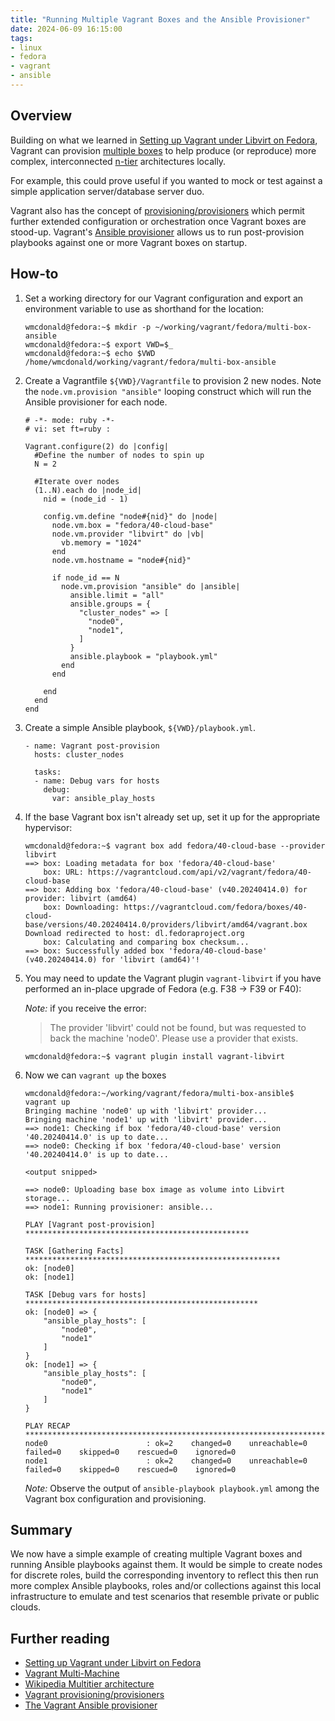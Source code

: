 ```yaml
---
title: "Running Multiple Vagrant Boxes and the Ansible Provisioner"
date: 2024-06-09 16:15:00
tags:
- linux
- fedora
- vagrant
- ansible
---
```


## Overview
Building on what we learned in [Setting up Vagrant under Libvirt on Fedora](https://wmcdonald404.github.io/github-pages/2024/03/20/18-51-00-linux-vagrant-libvirt-on-fedora.html), Vagrant can provision [multiple boxes](https://developer.hashicorp.com/vagrant/docs/multi-machine) to help produce (or reproduce) more complex, interconnected [n-tier](https://en.wikipedia.org/wiki/Multitier_architecture) architectures locally. 

For example, this could prove useful if you wanted to mock or test against a simple application server/database server duo.

Vagrant also has the concept of [provisioning/provisioners](https://developer.hashicorp.com/vagrant/docs/provisioning) which permit further extended configuration or orchestration once Vagrant boxes are stood-up. Vagrant's [Ansible provisioner](https://developer.hashicorp.com/vagrant/docs/provisioning/ansible) allows us to run post-provision playbooks against one or more Vagrant boxes on startup.


## How-to
1. Set a working directory for our Vagrant configuration and export an environment variable to use as shorthand for the location:
    ```
    wmcdonald@fedora:~$ mkdir -p ~/working/vagrant/fedora/multi-box-ansible
    wmcdonald@fedora:~$ export VWD=$_
    wmcdonald@fedora:~$ echo $VWD
    /home/wmcdonald/working/vagrant/fedora/multi-box-ansible
    ```

2. Create a Vagrantfile `${VWD}/Vagrantfile` to provision 2 new nodes. Note the `node.vm.provision "ansible"` looping construct which will run the Ansible provisioner for each node.
    ```
    # -*- mode: ruby -*-
    # vi: set ft=ruby :

    Vagrant.configure(2) do |config|
      #Define the number of nodes to spin up
      N = 2

      #Iterate over nodes
      (1..N).each do |node_id|
        nid = (node_id - 1)

        config.vm.define "node#{nid}" do |node|
          node.vm.box = "fedora/40-cloud-base"
          node.vm.provider "libvirt" do |vb|
            vb.memory = "1024"
          end
          node.vm.hostname = "node#{nid}"

          if node_id == N
            node.vm.provision "ansible" do |ansible|
              ansible.limit = "all"
              ansible.groups = {
                "cluster_nodes" => [
                  "node0",
                  "node1",
                ]
              }
              ansible.playbook = "playbook.yml"
            end
          end

        end
      end
    end
    ```

3. Create a simple Ansible playbook, `${VWD}/playbook.yml`.

    ```
    - name: Vagrant post-provision
      hosts: cluster_nodes

      tasks:
      - name: Debug vars for hosts
        debug:
          var: ansible_play_hosts
    ```

4. If the base Vagrant box isn't already set up, set it up for the appropriate hypervisor:
    
    ```
    wmcdonald@fedora:~$ vagrant box add fedora/40-cloud-base --provider libvirt
    ==> box: Loading metadata for box 'fedora/40-cloud-base'
        box: URL: https://vagrantcloud.com/api/v2/vagrant/fedora/40-cloud-base
    ==> box: Adding box 'fedora/40-cloud-base' (v40.20240414.0) for provider: libvirt (amd64)
        box: Downloading: https://vagrantcloud.com/fedora/boxes/40-cloud-base/versions/40.20240414.0/providers/libvirt/amd64/vagrant.box
    Download redirected to host: dl.fedoraproject.org
        box: Calculating and comparing box checksum...
    ==> box: Successfully added box 'fedora/40-cloud-base' (v40.20240414.0) for 'libvirt (amd64)'!
    ```

5. You may need to update the Vagrant plugin `vagrant-libvirt` if you have performed an in-place upgrade of Fedora (e.g. F38 -> F39 or F40):

    *Note:* if you receive the error: 
    > The provider 'libvirt' could not be found, but was requested to back the machine 'node0'. Please use a provider that exists.

    ```
    wmcdonald@fedora:~$ vagrant plugin install vagrant-libvirt
    ```

6. Now we can `vagrant up` the boxes
    ```
    wmcdonald@fedora:~/working/vagrant/fedora/multi-box-ansible$ vagrant up 
    Bringing machine 'node0' up with 'libvirt' provider...
    Bringing machine 'node1' up with 'libvirt' provider...
    ==> node1: Checking if box 'fedora/40-cloud-base' version '40.20240414.0' is up to date...
    ==> node0: Checking if box 'fedora/40-cloud-base' version '40.20240414.0' is up to date...

    <output snipped>

    ==> node0: Uploading base box image as volume into Libvirt storage...
    ==> node1: Running provisioner: ansible...

    PLAY [Vagrant post-provision] **************************************************

    TASK [Gathering Facts] *********************************************************
    ok: [node0]
    ok: [node1]

    TASK [Debug vars for hosts] ****************************************************
    ok: [node0] => {
        "ansible_play_hosts": [
            "node0",
            "node1"
        ]
    }
    ok: [node1] => {
        "ansible_play_hosts": [
            "node0",
            "node1"
        ]
    }

    PLAY RECAP *********************************************************************
    node0                      : ok=2    changed=0    unreachable=0    failed=0    skipped=0    rescued=0    ignored=0   
    node1                      : ok=2    changed=0    unreachable=0    failed=0    skipped=0    rescued=0    ignored=0   
    ```

    *Note:* Observe the output of `ansible-playbook playbook.yml` among the Vagrant box configuration and provisioning.

## Summary

We now have a simple example of creating multiple Vagrant boxes and running Ansible playbooks against them. It would be simple to create nodes for discrete roles, build the corresponding inventory to reflect this then run more complex Ansible playbooks, roles and/or collections against this local infrastructure to emulate and test scenarios that resemble private or public clouds.

## Further reading

- [Setting up Vagrant under Libvirt on Fedora](https://wmcdonald404.github.io/github-pages/2024/03/20/18-51-00-linux-vagrant-libvirt-on-fedora.html)
- [Vagrant Multi-Machine](https://developer.hashicorp.com/vagrant/docs/multi-machine) 
- [Wikipedia Multitier architecture](https://en.wikipedia.org/wiki/Multitier_architecture)
- [Vagrant provisioning/provisioners](https://developer.hashicorp.com/vagrant/docs/provisioning) 
- [The Vagrant Ansible provisioner](https://developer.hashicorp.com/vagrant/docs/provisioning/ansible)